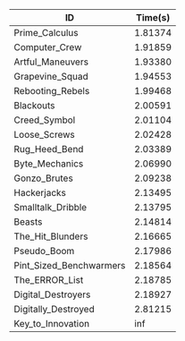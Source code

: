 |ID|Time(s)|
|-|-|
|Prime_Calculus|1.81374|
|Computer_Crew|1.91859|
|Artful_Maneuvers|1.93380|
|Grapevine_Squad|1.94553|
|Rebooting_Rebels|1.99468|
|Blackouts|2.00591|
|Creed_Symbol|2.01104|
|Loose_Screws|2.02428|
|Rug_Heed_Bend|2.03389|
|Byte_Mechanics|2.06990|
|Gonzo_Brutes|2.09238|
|Hackerjacks|2.13495|
|Smalltalk_Dribble|2.13795|
|Beasts|2.14814|
|The_Hit_Blunders|2.16665|
|Pseudo_Boom|2.17986|
|Pint_Sized_Benchwarmers|2.18564|
|The_ERROR_List|2.18785|
|Digital_Destroyers|2.18927|
|Digitally_Destroyed|2.81215|
|Key_to_Innovation|inf|
